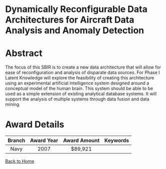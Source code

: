 
Dynamically Reconfigurable Data Architectures for Aircraft Data Analysis and Anomaly Detection
==============================================================================================

# Abstract


The focus of this SBIR is to create a new data architecture that will allow for ease of reconfiguration and analysis of disparate data sources. For Phase I Latent Knowledge will explore the feasibility of creating this architecture using an experimental artificial intelligence system designed around a conceptual model of the human brain. This system should be able to be used as a simple extension of existing analytical database systems. It will support the analysis of multiple systems through data fusion and data mining.  

# Award Details

|Branch|Award Year|Award Amount|Keywords|
| :---: | :---: | :---: | :---: |
|Navy|2007|$89,921||
  
  


[Back to Home](https://github.com/chrischow/dod_sbir_awards#1878)